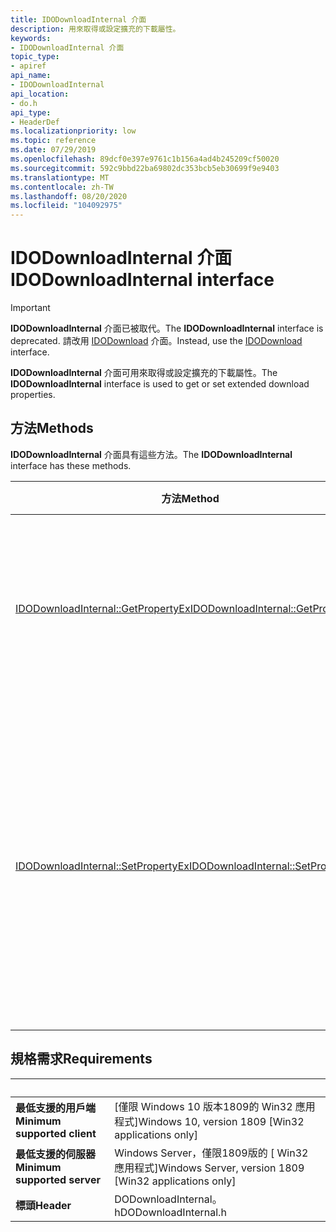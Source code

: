 ```yaml
---
title: IDODownloadInternal 介面
description: 用來取得或設定擴充的下載屬性。
keywords:
- IDODownloadInternal 介面
topic_type:
- apiref
api_name:
- IDODownloadInternal
api_location:
- do.h
api_type:
- HeaderDef
ms.localizationpriority: low
ms.topic: reference
ms.date: 07/29/2019
ms.openlocfilehash: 89dcf0e397e9761c1b156a4ad4b245209cf50020
ms.sourcegitcommit: 592c9bbd22ba69802dc353bcb5eb30699f9e9403
ms.translationtype: MT
ms.contentlocale: zh-TW
ms.lasthandoff: 08/20/2020
ms.locfileid: "104092975"
---
```

# <a name="idodownloadinternal-interface"></a><span data-ttu-id="988ec-104">IDODownloadInternal 介面</span><span class="sxs-lookup"><span data-stu-id="988ec-104">IDODownloadInternal interface</span></span>

> [!IMPORTANT]
> <span data-ttu-id="988ec-105">**IDODownloadInternal** 介面已被取代。</span><span class="sxs-lookup"><span data-stu-id="988ec-105">The **IDODownloadInternal** interface is deprecated.</span></span> <span data-ttu-id="988ec-106">請改用 [IDODownload](../do/nn-do-idodownload.md) 介面。</span><span class="sxs-lookup"><span data-stu-id="988ec-106">Instead, use the [IDODownload](../do/nn-do-idodownload.md) interface.</span></span>

<span data-ttu-id="988ec-107">**IDODownloadInternal** 介面可用來取得或設定擴充的下載屬性。</span><span class="sxs-lookup"><span data-stu-id="988ec-107">The **IDODownloadInternal** interface is used to get or set extended download properties.</span></span>

## <a name="methods"></a><span data-ttu-id="988ec-108">方法</span><span class="sxs-lookup"><span data-stu-id="988ec-108">Methods</span></span>

<span data-ttu-id="988ec-109">**IDODownloadInternal** 介面具有這些方法。</span><span class="sxs-lookup"><span data-stu-id="988ec-109">The **IDODownloadInternal** interface has these methods.</span></span>

| <span data-ttu-id="988ec-110">方法</span><span class="sxs-lookup"><span data-stu-id="988ec-110">Method</span></span> | <span data-ttu-id="988ec-111">描述</span><span class="sxs-lookup"><span data-stu-id="988ec-111">Description</span></span> |
| ---- |:---- |
| [<span data-ttu-id="988ec-112">IDODownloadInternal::GetPropertyEx</span><span class="sxs-lookup"><span data-stu-id="988ec-112">IDODownloadInternal::GetPropertyEx</span></span>](./nf-dodownloadinternal-idodownloadinternal-getpropertyex.md) | <span data-ttu-id="988ec-113">抓取包含特定延伸下載屬性值之 **變數** 的指標。</span><span class="sxs-lookup"><span data-stu-id="988ec-113">Retrieves a pointer to a **VARIANT** that contains a specific extended download property value.</span></span> |
| [<span data-ttu-id="988ec-114">IDODownloadInternal::SetPropertyEx</span><span class="sxs-lookup"><span data-stu-id="988ec-114">IDODownloadInternal::SetPropertyEx</span></span>](./nf-dodownloadinternal-idodownloadinternal-setpropertyex.md) | <span data-ttu-id="988ec-115">設定延伸的下載屬性。</span><span class="sxs-lookup"><span data-stu-id="988ec-115">Sets an extended download property.</span></span> <span data-ttu-id="988ec-116">方法會接受 **VARIANT** 的指標，其中包含要套用至下載的特定屬性值。</span><span class="sxs-lookup"><span data-stu-id="988ec-116">The method accepts a pointer to a **VARIANT** that contains a specific property value to apply to the download.</span></span> |

## <a name="requirements"></a><span data-ttu-id="988ec-117">規格需求</span><span class="sxs-lookup"><span data-stu-id="988ec-117">Requirements</span></span>

| &nbsp; | &nbsp; |
| ---- |:---- |
| <span data-ttu-id="988ec-118">**最低支援的用戶端**</span><span class="sxs-lookup"><span data-stu-id="988ec-118">**Minimum supported client**</span></span> | <span data-ttu-id="988ec-119">\[僅限 Windows 10 版本1809的 Win32 應用程式\]</span><span class="sxs-lookup"><span data-stu-id="988ec-119">Windows 10, version 1809 \[Win32 applications only\]</span></span> |
| <span data-ttu-id="988ec-120">**最低支援的伺服器**</span><span class="sxs-lookup"><span data-stu-id="988ec-120">**Minimum supported server**</span></span> | <span data-ttu-id="988ec-121">Windows Server，僅限1809版的 \[ Win32 應用程式\]</span><span class="sxs-lookup"><span data-stu-id="988ec-121">Windows Server, version 1809 \[Win32 applications only\]</span></span> |
| <span data-ttu-id="988ec-122">**標頭**</span><span class="sxs-lookup"><span data-stu-id="988ec-122">**Header**</span></span> | <span data-ttu-id="988ec-123">DODownloadInternal。h</span><span class="sxs-lookup"><span data-stu-id="988ec-123">DODownloadInternal.h</span></span> |